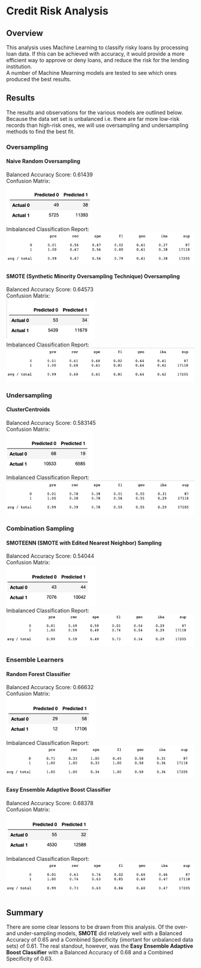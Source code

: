 # Credit Risk Analysis

## Overview
This analysis uses Machine Learning to classify risky loans by processing loan data.  If this can be achieved with accuracy, it would provide a more efficient way to approve or deny loans, and reduce the risk for the lending institution.  
A number of Machine Mearning models are tested to see which ones produced the best results.

## Results
The results and observations for the various models are outlined below.  Because the data set set is unbalanced i.e. there are far more low-risk records than high-risk ones, we will use oversampling and undersampling methods to find the best fit.

### Oversampling

#### Naive Random Oversampling
Balanced Accuracy Score: 0.61439<br>
Confusion Matrix:<br>
<img src=Resources\NaiveRandomOversamplingCM.png></img><br>
Imbalanced Classification Report:<br>
<img src=Resources\NaiveRandomOversamplingICR.png></img><br>

#### SMOTE (Synthetic Minority Oversampling Technique) Oversampling
Balanced Accuracy Score: 0.64573<br>
Confusion Matrix:<br>
<img src=Resources\SMOTE_CM.png></img><br>
Imbalanced Classification Report:<br>
<img src=Resources\SMOTE_ICR.png></img><br>

### Undersampling

#### ClusterCentroids
Balanced Accuracy Score: 0.583145<br>
Confusion Matrix:<br>
<img src=Resources\CC_CM.png></img><br>
Imbalanced Classification Report:<br>
<img src=Resources\CC_ICR.png></img><br>


### Combination Sampling

#### SMOTEENN (SMOTE with Edited Nearest Neighbor) Sampling
Balanced Accuracy Score: 0.54044<br>
Confusion Matrix:<br>
<img src=Resources\SMOTEENN_CM.png></img><br>
Imbalanced Classification Report:<br>
<img src=Resources\SMOTEENN_ICR.png></img><br>

### Ensemble Learners

#### Random Forest Classifier
Balanced Accuracy Score: 0.66632<br>
Confusion Matrix:<br>
<img src=Resources\RF_CM.png></img><br>
Imbalanced Classification Report:<br>
<img src=Resources\RF_ICR.png></img><br>

#### Easy Ensemble Adaptive Boost Classifier
Balanced Accuracy Score: 0.68378<br>
Confusion Matrix:<br>
<img src=Resources\EE_CM.png></img><br>
Imbalanced Classification Report:<br>
<img src=Resources\EE_ICR.png></img><br>

## Summary
There are some clear lessons to be drawn from this analysis.  Of the over- and under-sampling models, <b>SMOTE</b> did relatively well with a Balanced Accuracy of 0.65 and a Combined Specificity (imortant for unbalanced data sets) of 0.61.
The real standout, however, was the <b>Easy Ensemble Adaptive Boost Classifier</b> with a Balanced Accuracy of 0.68 and a Combined Specificity of 0.63.



